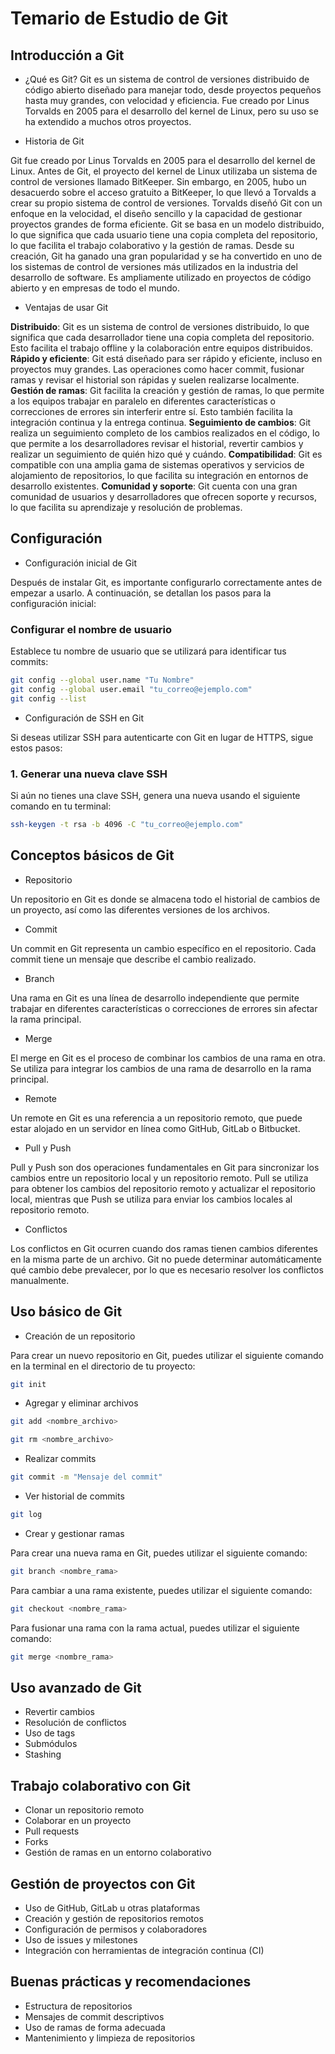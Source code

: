# Temario de Estudio de Git

## Introducción a Git
- ¿Qué es Git?
Git es un sistema de control de versiones distribuido de código abierto diseñado para manejar todo, desde proyectos pequeños hasta muy grandes, con velocidad y eficiencia. Fue creado por Linus Torvalds en 2005 para el desarrollo del kernel de Linux, pero su uso se ha extendido a muchos otros proyectos.


- Historia de Git

Git fue creado por Linus Torvalds en 2005 para el desarrollo del kernel de Linux. Antes de Git, el proyecto del kernel de Linux utilizaba un sistema de control de versiones llamado BitKeeper. Sin embargo, en 2005, hubo un desacuerdo sobre el acceso gratuito a BitKeeper, lo que llevó a Torvalds a crear su propio sistema de control de versiones.
Torvalds diseñó Git con un enfoque en la velocidad, el diseño sencillo y la capacidad de gestionar proyectos grandes de forma eficiente. Git se basa en un modelo distribuido, lo que significa que cada usuario tiene una copia completa del repositorio, lo que facilita el trabajo colaborativo y la gestión de ramas.
Desde su creación, Git ha ganado una gran popularidad y se ha convertido en uno de los sistemas de control de versiones más utilizados en la industria del desarrollo de software. Es ampliamente utilizado en proyectos de código abierto y en empresas de todo el mundo.

- Ventajas de usar Git

**Distribuido**: Git es un sistema de control de versiones distribuido, lo que significa que cada desarrollador tiene una copia completa del repositorio. Esto facilita el trabajo offline y la colaboración entre equipos distribuidos.
**Rápido y eficiente**: Git está diseñado para ser rápido y eficiente, incluso en proyectos muy grandes. Las operaciones como hacer commit, fusionar ramas y revisar el historial son rápidas y suelen realizarse localmente.
**Gestión de ramas**: Git facilita la creación y gestión de ramas, lo que permite a los equipos trabajar en paralelo en diferentes características o correcciones de errores sin interferir entre sí. Esto también facilita la integración continua y la entrega continua.
**Seguimiento de cambios**: Git realiza un seguimiento completo de los cambios realizados en el código, lo que permite a los desarrolladores revisar el historial, revertir cambios y realizar un seguimiento de quién hizo qué y cuándo.
**Compatibilidad**: Git es compatible con una amplia gama de sistemas operativos y servicios de alojamiento de repositorios, lo que facilita su integración en entornos de desarrollo existentes.
**Comunidad y soporte**: Git cuenta con una gran comunidad de usuarios y desarrolladores que ofrecen soporte y recursos, lo que facilita su aprendizaje y resolución de problemas.


## Configuración
- Configuración inicial de Git

Después de instalar Git, es importante configurarlo correctamente antes de empezar a usarlo. A continuación, se detallan los pasos para la configuración inicial:

### Configurar el nombre de usuario
Establece tu nombre de usuario que se utilizará para identificar tus commits:
```sh
git config --global user.name "Tu Nombre"
git config --global user.email "tu_correo@ejemplo.com"
git config --list
```

- Configuración de SSH en Git

Si deseas utilizar SSH para autenticarte con Git en lugar de HTTPS, sigue estos pasos:

### 1. Generar una nueva clave SSH
Si aún no tienes una clave SSH, genera una nueva usando el siguiente comando en tu terminal:
```sh
ssh-keygen -t rsa -b 4096 -C "tu_correo@ejemplo.com"
```

## Conceptos básicos de Git

- Repositorio

Un repositorio en Git es donde se almacena todo el historial de cambios de un proyecto, así como las diferentes versiones de los archivos.

- Commit

Un commit en Git representa un cambio específico en el repositorio. Cada commit tiene un mensaje que describe el cambio realizado.

- Branch

Una rama en Git es una línea de desarrollo independiente que permite trabajar en diferentes características o correcciones de errores sin afectar la rama principal.

- Merge

El merge en Git es el proceso de combinar los cambios de una rama en otra. Se utiliza para integrar los cambios de una rama de desarrollo en la rama principal.

- Remote

Un remote en Git es una referencia a un repositorio remoto, que puede estar alojado en un servidor en línea como GitHub, GitLab o Bitbucket.

- Pull y Push

Pull y Push son dos operaciones fundamentales en Git para sincronizar los cambios entre un repositorio local y un repositorio remoto. Pull se utiliza para obtener los cambios del repositorio remoto y actualizar el repositorio local, mientras que Push se utiliza para enviar los cambios locales al repositorio remoto.

- Conflictos

Los conflictos en Git ocurren cuando dos ramas tienen cambios diferentes en la misma parte de un archivo. Git no puede determinar automáticamente qué cambio debe prevalecer, por lo que es necesario resolver los conflictos manualmente.


## Uso básico de Git

- Creación de un repositorio

Para crear un nuevo repositorio en Git, puedes utilizar el siguiente comando en la terminal en el directorio de tu proyecto:

```sh
git init
```

- Agregar y eliminar archivos

```sh
git add <nombre_archivo>
```

```sh
git rm <nombre_archivo>
```

- Realizar commits

```sh
git commit -m "Mensaje del commit"
```

- Ver historial de commits

```sh
git log
```

- Crear y gestionar ramas

Para crear una nueva rama en Git, puedes utilizar el siguiente comando:
```sh
git branch <nombre_rama>
```

Para cambiar a una rama existente, puedes utilizar el siguiente comando:
```sh
git checkout <nombre_rama>
```

Para fusionar una rama con la rama actual, puedes utilizar el siguiente comando:
```sh
git merge <nombre_rama>
```

## Uso avanzado de Git
- Revertir cambios
- Resolución de conflictos
- Uso de tags
- Submódulos
- Stashing

## Trabajo colaborativo con Git
- Clonar un repositorio remoto
- Colaborar en un proyecto
- Pull requests
- Forks
- Gestión de ramas en un entorno colaborativo

## Gestión de proyectos con Git
- Uso de GitHub, GitLab u otras plataformas
- Creación y gestión de repositorios remotos
- Configuración de permisos y colaboradores
- Uso de issues y milestones
- Integración con herramientas de integración continua (CI)

## Buenas prácticas y recomendaciones
- Estructura de repositorios
- Mensajes de commit descriptivos
- Uso de ramas de forma adecuada
- Mantenimiento y limpieza de repositorios
